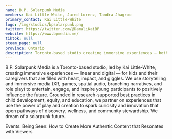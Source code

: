 ```yaml
---
name: B.P. Solarpunk Media
members: Kai Little-White, Jared Lorenz, Tandra Jhagroo
primary_contact: Kai Little-White
logo: /img/studios/bpsolarpunk.png
twitter: https://twitter.com/@DamaliKaiBP
website: https://www.bpmedia.me/
tiktok: null
steam_page: null
province: Ontario
description: Toronto-based studio creating immersive experiences — both linear and digital — for children and their caregivers, designed to engage, entertain, and inspire future stewardship.
---
```


B.P. Solarpunk Media is a Toronto-based studio, led by Kai Little-White, creating immersive experiences — linear and digital — for kids and their caregivers that are filled with heart, impact, and giggles. We use storytelling and immersive media (XR, games, spatial audio, branching narratives, and role play) to entertain, engage, and inspire young participants to positively influence the future. Grounded in research-supported best practices in child development, equity, and education, we partner on experiences that use the power of play and creation to spark curiosity and innovation that open pathways of discovery, wellness, and community stewardship. We dream of a solarpunk future.

Events: Being Seen: How to Create More Authentic Content that Resonates with Viewers

